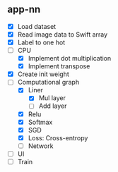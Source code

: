 ## app-nn

- [x] Load dataset
- [x] Read image data to Swift array
- [x] Label to one hot
- [ ] CPU
  - [x] Implement dot multiplication
  - [x] Implement transpose
- [x] Create init weight
- [ ] Computational graph
  - [x] Liner
    - [x] Mul layer
    - [ ] Add layer
  - [x] Relu
  - [x] Softmax
  - [x] SGD
  - [x] Loss: Cross-entropy
  - [ ] Network
- [ ] UI
- [ ] Train
